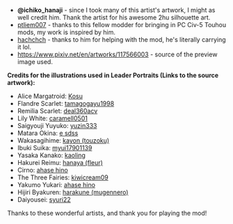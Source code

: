 - **@ichiko_hanaji** - since I took many of this artist's artwork, I might as well credit him. Thank the artist for his awesome 2hu silhouette art.
- [ptliem007](https://github.com/ptliem007) - thanks to this fellow modder for bringing in PC Civ-5 Touhou mods, my work is inspired by him.
- [hachchch](https://github.com/hachchch) - thanks to him for helping with the mod, he's literally carrying it lol.
- https://www.pixiv.net/en/artworks/117566003 - source of the preview image used.

**Credits for the illustrations used in Leader Portraits (Links to the source artwork):**
- Alice Margatroid: [Kosu](https://www.pixiv.net/en/users/5626224)
- Flandre Scarlet: [tamagogayu1998](https://danbooru.donmai.us/posts/6730380)
- Remilia Scarlet: [deal360acv](https://danbooru.donmai.us/posts/6364379?q=remilia_scarlet+order%3Ascore+rating%3Ageneral)
- Lily White: [caramell0501](https://www.zerochan.net/3428709)
- Saigyouji Yuyuko: [yuzin333](https://www.zerochan.net/3529610#google_vignette)
- Matara Okina: [e sdss](https://danbooru.donmai.us/posts/5510405)
- Wakasagihime: [kayon (touzoku)](https://www.pixiv.net/artworks/92753278)
- Ibuki Suika: [myui17901139](https://danbooru.donmai.us/posts/6770555)
- Yasaka Kanako: [kaoling](https://danbooru.donmai.us/posts/4075404?q=yasaka_kanako+order%3Ascore+rating%3Ageneral)
- Hakurei Reimu: [hanaya (fleur)](https://www.pixiv.net/artworks/110192552)
- Cirno: [ahase hino](https://www.pixiv.net/en/artworks/114368599)
- The Three Fairies: [kiwicream09](https://twitter.com/kiwicream09/status/1294064003975491584)
- Yakumo Yukari: [ahase hino](https://twitter.com/hinoiti/status/1560601926680489987)
- Hijiri Byakuren: [harakune (mugennero)](https://www.pixiv.net/artworks/114666463)
- Daiyousei: [syuri22](https://twitter.com/syuri22/status/1733676659310534804)

Thanks to these wonderful artists, and thank you for playing the mod!
